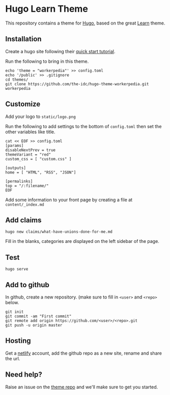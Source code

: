 # Hugo Learn Theme

This repository contains a theme for [Hugo](https://gohugo.io/), based on the great [Learn](https://github.com/matcornic/hugo-theme-learn/) theme.

## Installation

Create a hugo site following their [quick start tutorial](https://gohugo.io/getting-started/quick-start/).

Run the following to bring in this theme.

```shell
echo 'theme = "workerpedia"' >> config.toml
echo '/public' >> .gitignore
cd themes/
git clone https://github.com/the-idc/hugo-theme-workerpedia.git workerpedia
```

## Customize

Add your logo to `static/logo.png`

Run the following to add settings to the bottom of `config.toml` then set the other variables like title.

```
cat << EOF >> config.toml
[params]
disableNextPrev = true
themeVariant = "red"
custom_css = [ "custom.css" ]

[outputs]
home = [ "HTML", "RSS", "JSON"]

[permalinks]
top = "/:filename/"
EOF
```

Add some information to your front page by creating a file at `content/_index.md`

## Add claims

`hugo new claims/what-have-unions-done-for-me.md`

Fill in the blanks, categories are displayed on the left sidebar of the page.

## Test

```
hugo serve
```

## Add to github
In github, create a new repository. (make sure to fill in `<user>` and `<repo>` below.

```
git init
git commit -am "First commit"
git remote add origin https://github.com/<user>/<repo>.git
git push -u origin master
```

## Hosting

Get a [netlify](https://netlify.com) account, add the github repo as a new site, rename and share the url.

## Need help?

Raise an issue on the [theme repo](https://github.com/the-idc/hugo-theme-workerpedia/issues) and we'll make sure to get you started.
